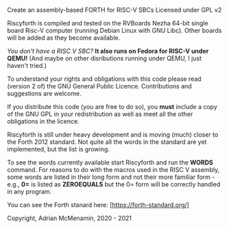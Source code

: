 Create an assembly-based FORTH for RISC-V SBCs
Licensed under GPL v2

Riscyforth is compiled and tested on the RVBoards Nezha 64-bit single board Risc-V computer (running Debian Linux with GNU Libc). Other boards will be added as they become
available. 

_You don't have a RISC V SBC?_ **It also runs on Fedora for RISC-V under QEMU!** (And maybe on other disributions running under QEMU, I just haven't tried.)

To understand your rights and obligations with this code please read (version 2 of) the GNU General Public Licence. Contributions and suggestions are welcome.

If you distribute this code (you are free to do so), you **must** include a copy of the GNU GPL in your redistribution as well as meet all the other obligations in the licence.

Riscyforth is still under heavy development and is moving (much) closer to the Forth 2012 standard. Not quite all the words in the standard are yet implemented, but the list is growing.

To see the words currently available start Riscyforth and run the **WORDS** command. For reasons to do with the macros used in the RISC V assembly, some words are listed in their long form and not their more familiar form - e.g., **0=** is listed as **ZEROEQUALS** but the 0= form will be correctly handled in any program.

You can see the Forth stanard here: [https://forth-standard.org/]

Copyright, Adrian McMenamin, 2020 - 2021
